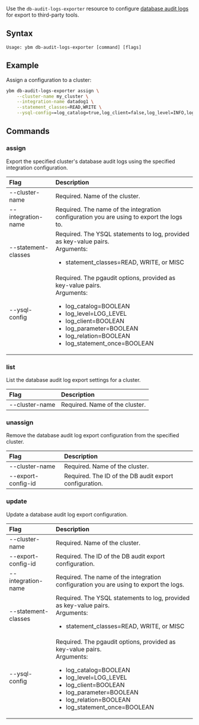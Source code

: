 <!---
title: ybm CLI db-audit-logs-exporter resource
headerTitle: ybm db-audit-logs-exporter
linkTitle: db-audit-logs-exporter
description: YugabyteDB Managed CLI reference db-audit-logs-exporter resource.
headcontent: Manage database audit log export configuration
menu:
  preview_yugabyte-cloud:
    identifier: managed-cli-db-audit-logs-exporter
    parent: managed-cli-reference
    weight: 20
type: docs
private: true
--->

Use the `db-audit-logs-exporter` resource to configure [database audit logs](../../../../cloud-monitor/logging-export/) for export to third-party tools.

## Syntax

```text
Usage: ybm db-audit-logs-exporter [command] [flags]
```

## Example

Assign a configuration to a cluster:

```sh
ybm db-audit-logs-exporter assign \
    --cluster-name my_cluster \
    --integration-name datadog1 \
    --statement_classes=READ,WRITE \
    --ysql-config==log_catalog=true,log_client=false,log_level=INFO,log_parameter=true
```

## Commands

### assign

Export the specified cluster's database audit logs using the specified integration configuration.

| Flag | Description |
| :--- | :--- |
| --cluster-name | Required. Name of the cluster. |
| --integration-name | Required. The name of the integration configuration you are using to export the logs to. |
| --statement-classes | Required. The YSQL statements to log, provided as key-value pairs. <br>Arguments:<ul><li>statement_classes=READ, WRITE, or MISC</li></ul> |
| --ysql-config | Required. The pgaudit options, provided as key-value pairs.<br>Arguments:<ul><li>log_catalog=BOOLEAN</li><li>log_level=LOG_LEVEL</li><li>log_client=BOOLEAN</li><li>log_parameter=BOOLEAN</li><li>log_relation=BOOLEAN</li><li>log_statement_once=BOOLEAN</li></ul> |

### list

List the database audit log export settings for a cluster.

| Flag | Description |
| :--- | :--- |
| --cluster-name | Required. Name of the cluster. |

### unassign

Remove the database audit log export configuration from the specified cluster.

| Flag | Description |
| :--- | :--- |
| --cluster-name | Required. Name of the cluster. |
| --export-config-id | Required. The ID of the DB audit export configuration. |

### update

Update a database audit log export configuration.

| Flag | Description |
| :--- | :--- |
| --cluster-name | Required. Name of the cluster. |
| --export-config-id | Required. The ID of the DB audit export configuration. |
| --integration-name | Required. The name of the integration configuration you are using to export the logs. |
| --statement-classes | Required. The YSQL statements to log, provided as key-value pairs. <br>Arguments:<ul><li>statement_classes=READ, WRITE, or MISC</li></ul> |
| --ysql-config | Required. The pgaudit options, provided as key-value pairs.<br>Arguments:<ul><li>log_catalog=BOOLEAN</li><li>log_level=LOG_LEVEL</li><li>log_client=BOOLEAN</li><li>log_parameter=BOOLEAN</li><li>log_relation=BOOLEAN</li><li>log_statement_once=BOOLEAN</li></ul> |
